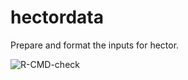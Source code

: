 # hectordata
Prepare and format the inputs for hector.

![R-CMD-check](https://github.com/JGCRI/hectordata/workflows/R-CMD-check/badge.svg)
